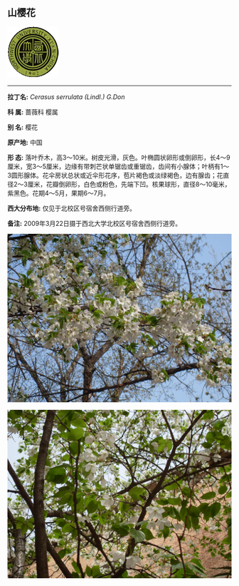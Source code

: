 ## 山樱花

![西北大学校园网络植物志](JPG/nwu.gif)

---

**拉丁名:**  _Cerasus serrulata (Lindl.) G.Don_

**科 属:** 蔷薇科 樱属

**别 名:** 樱花

**原产地:** 中国

**形  态:** 落叶乔木，高3～10米。树皮光滑，灰色。叶椭圆状卵形或倒卵形，长4～9厘米，宽3～5厘米，边缘有带刺芒状单锯齿或重锯齿，齿间有小腺体；叶柄有1～3圆形腺体。花伞房状总状或近伞形花序，苞片褐色或淡绿褐色，边有腺齿；花直径2～3厘米，花瓣倒卵形，白色或粉色，先端下凹。核果球形，直径8～10毫米，紫黑色。花期4～5月，果期6～7月。

**西大分布地:** 仅见于北校区号宿舍西侧行道旁。

**备注:** 2009年3月22日摄于西北大学北校区号宿舍西侧行道旁。

![山樱花](JPG/山樱花1.JPG) 

![山樱花](JPG/山樱花2.JPG) 

